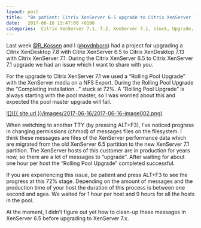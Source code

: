 ```yaml
---
layout: post
title:  "Be patient: Citrix XenServer 6.5 upgrade to Citrix XenServer 7.1 stuck at 72% for an hour"
date:   2017-06-16 13:47:00 +0100
categories:  Citrix XenServer 7.1, 7.2, XenServer 7.1, stuck, Upgrade, Citrix, Roling pool upgrade, XenServer 6.5, 72 percent, XenServer, XenServer 7.x, Citrix XenServer 7.x
---
```


Last week [@R\_Kossen](https://twitter.com/R_Kossen) and I ([@pvdnborn](https://twitter.com/pvdnborn)) had a project for upgrading a Citrix XenDesktop 7.8 with Citrix XenServer 6.5 to Citrix XenDesktop 7.13 with Citrix XenServer 7.1. During the Citrix XenServer 6.5 to Citrix XenServer 7.1 upgrade we had an issue which I want to share with you.  
  
For the upgrade to Citrix XenServer 7.1 we used a “Rolling Pool Upgrade” with the XenServer media on a NFS Export. During the Rolling Pool Upgrade the “Completing installation…” stuck at 72%. A “Rolling Pool Upgrade” is always starting with the pool master, so I was worried about this and expected the pool master upgrade will fail.  

[![]({{ site.url }}/images/2017-06-16/2017-06-16-image002.png)](https://2.bp.blogspot.com/-ZUBkZRL0I4A/WUPD-6kP1ZI/AAAAAAAABsc/PttBdhv6kXM0gGbpU0ZA7cOCq_Ery2tZwCLcBGAs/s1600/image002.png)
  
When switching to another TTY (by pressing ALT+F3), I’ve noticed progress in changing permissions (chmod) of messages files on the filesystem. I think these messages are files of the XenServer performance data which are migrated from the old XenServer 6.5 partition to the new XenServer 7.1 partition. The XenServer hosts of this customer are in production for years now, so there are a lot of messages to “upgrade”. After waiting for about one hour per host the “Rolling Pool Upgrade” completed successful.  
  
If you are experiencing this issue, be patient and press ALT+F3 to see the progress at this 72% stage. Depending on the amount of messages and the production time of your host the duration of this process is between one second and ages. We waited for 1 hour per host and 9 hours for all the hosts in the pool.  
  
At the moment, I didn’t figure out yet how to clean-up these messages in XenServer 6.5 before upgrading to XenServer 7.x.